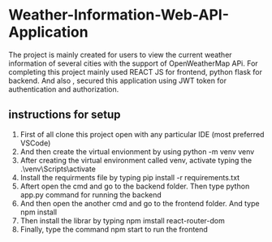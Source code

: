 # Weather-Information-Web-API-Application
The project is mainly created for users to  view the  current weather information of several cities with the support of OpenWeatherMap APi.  For completing this project mainly used REACT JS for frontend, python flask for backend. And also , secured this application using  JWT token for authentication and authorization.  



## instructions for setup 
 
 1) First of all clone this project open with any particular IDE (most preferred VSCode)
 2) And then create the virtual envionment  by using  python -m venv  venv
 3) After creating the virtual environment called venv,  activate typing  the .\venv\Scripts\activate
 4) Install the requirments file  by typing  pip install -r requirements.txt
 5) Aftert open the cmd  and  go to the backend folder. Then type python app.py command for running the backend
 6) And then open the another  cmd and   go to the frontend folder. And type  npm install
 7) Then  install the librar  by typing  npm imstall react-router-dom
 8) Finally, type the command npm start to  run the frontend
